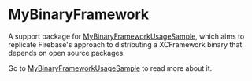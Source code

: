 # MyBinaryFramework

A support package for [MyBinaryFrameworkUsageSample](MyBinaryFrameworkUsageSample), which aims to replicate Firebase's approach to distributing a XCFramework binary that depends on open source packages.

Go to [MyBinaryFrameworkUsageSample](MyBinaryFrameworkUsageSample) to read more about it.
